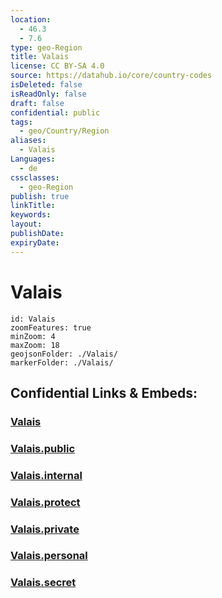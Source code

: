```yaml
---
location:
  - 46.3
  - 7.6
type: geo-Region
title: Valais
license: CC BY-SA 4.0
source: https://datahub.io/core/country-codes
isDeleted: false
isReadOnly: false
draft: false
confidential: public
tags:
  - geo/Country/Region
aliases:
  - Valais
Languages:
  - de
cssclasses:
  - geo-Region
publish: true
linkTitle:
keywords:
layout:
publishDate:
expiryDate:
---
```


# Valais

```leaflet
id: Valais
zoomFeatures: true 
minZoom: 4 
maxZoom: 18
geojsonFolder: ./Valais/
markerFolder: ./Valais/
```


## Confidential Links & Embeds: 

### [Valais](/_Standards/Earth/Continent/Europe/Europe~Central/Switzerland/Switzerland~Cantons/Valais.md) 

### [Valais.public](/_public/Earth/Continent/Europe/Europe~Central/Switzerland/Switzerland~Cantons/Valais.public.md) 

### [Valais.internal](/_internal/Earth/Continent/Europe/Europe~Central/Switzerland/Switzerland~Cantons/Valais.internal.md) 

### [Valais.protect](/_protect/Earth/Continent/Europe/Europe~Central/Switzerland/Switzerland~Cantons/Valais.protect.md) 

### [Valais.private](/_private/Earth/Continent/Europe/Europe~Central/Switzerland/Switzerland~Cantons/Valais.private.md) 

### [Valais.personal](/_personal/Earth/Continent/Europe/Europe~Central/Switzerland/Switzerland~Cantons/Valais.personal.md) 

### [Valais.secret](/_secret/Earth/Continent/Europe/Europe~Central/Switzerland/Switzerland~Cantons/Valais.secret.md)


